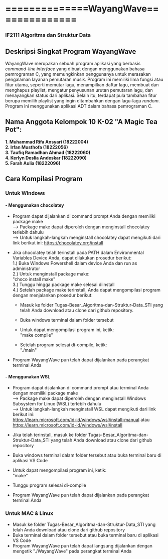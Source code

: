 # ==============WayangWave==============
### IF2111 Algoritma dan Struktur Data
                   
## Deskripsi Singkat Program WayangWave
WayangWave merupakan sebuah program aplikasi yang berbasis _command-line interface_ yang dibuat dengan menggunakan bahasa pemrograman C, yang memungkinkan penggunanya untuk merasakan pengalaman layanan pemutaran musik. Program ini memiliki lima fungsi atau fitur utama, seperti memutar lagu, menampilkan daftar lagu, membuat dan menghapus playlist, mengatur penyusunan urutan pemutaran lagu, dan menayangkan status dari aplikasi. Selain itu, terdapat pula tambahan fitur berupa memilih playlist yang ingin ditambahkan dengan lagu-lagu _random_.
<br/>
Program ini menggunakan aplikasi ADT dalam bahasa pemrograman C.

## Nama Anggota Kelompok 10 K-02 "A Magic Tea Pot":
**1. Muhammad Rifa Ansyari     (18222004) <br/>
2. Irfan Musthofa              (18222056) <br/>
3. Taufiq Ramadhan Ahmad       (18222060) <br/>
4. Kerlyn Deslia Andeskar      (18222090) <br/>
5. Farah Aulia                 (18222096)**

## Cara Kompilasi Program
### Untuk Windows
#### - Menggunakan chocolatey
- Program dapat dijalankan di command prompt Anda dengan memiliki package make <br/>
  --> Package make dapat diperoleh dengan menginstall chocolatey terlebih dahulu <br/>
  --> Untuk langkah-langkah menginstall chocolatey dapat mengikuti dari link berikut ini:
      https://chocolatey.org/install
  
- Jika chocolatey telah terinstall pada PATH dalam Environmental Variables Device Anda, dapat dilakukan prosedur berikut:
  <br/>
  1.) Buka Windows Powershell dalam device Anda dan run as administrator
  <br/>
  2.) Untuk menginstall package make:
      <br/>
        "choco install make"
      <br/>
  3.) Tunggu hingga package make selesai diinstall
  <br/>
  4.) Setelah package make terinstall, Anda dapat mengompilasi program dengan menjalankan prosedur berikut:
  <br/>
     - Masuk ke folder Tugas-Besar_Algoritma-dan-Struktur-Data_STI yang telah Anda download atau clone dari github repository.
     
     - Buka windows terminal dalam folder tersebut
       
     - Untuk dapat mengompilasi program ini, ketik:
       <br/>
         "make compile"

     - Setelah program selesai di-compile, ketik:
       <br/>
         "./main"
     
- Program WayangWave pun telah dapat dijalankan pada perangkat terminal Anda
  
#### - Menggunakan WSL
- Program dapat dijalankan di command prompt atau terminal Anda dengan memiliki package make <br/>
  --> Package make dapat diperoleh dengan menginstall Windows Subsystem for Linux (WSL) terlebih dahulu <br/>
  --> Untuk langkah-langkah menginstall WSL dapat mengikuti dari link berikut ini: <br/>
      https://learn.microsoft.com/id-id/windows/wsl/install-manual atau https://learn.microsoft.com/id-id/windows/wsl/install

- Jika telah terinstall, masuk ke folder Tugas-Besar_Algoritma-dan-Struktur-Data_STI yang telah Anda download atau clone dari github repository
  
- Buka windows terminal dalam folder tersebut atau buka terminal baru di aplikasi VS Code
  
- Untuk dapat mengompilasi program ini, ketik:
       <br/>
         "make"

- Tunggu program selesai di-compile

- Program WayangWave pun telah dapat dijalankan pada perangkat terminal Anda
  
### Untuk MAC & Linux
- Masuk ke folder Tugas-Besar_Algoritma-dan-Struktur-Data_STI yang telah Anda download atau clone dari github repository
- Buka terminal dalam folder tersebut atau buka terminal baru di aplikasi VS Code
- Program WayangWave pun telah dapat langsung dijalankan dengan mengetik "./WayangWave" pada perangkat terminal Anda
